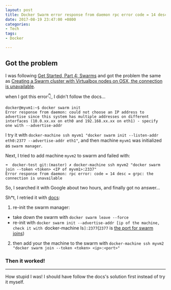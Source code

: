 ```yaml
---
layout: post
title: Docker Swarm error response from daemon rpc error code = 14 desc = grpc the connection is unavailable
date: 2017-08-19 23:47:00 +0800
categories:
- Tech
tags:
- Docker

---
```


## Got the problem

I was following [Get Started, Part 4: Swarms](https://docs.docker.com/get-started/part4/) and got the problem the same as [Creating a Swarm cluster with Virtualbox nodes on OSX, the connection is unavailable](https://stackoverflow.com/questions/45643096/creating-a-swarm-cluster-with-virtualbox-nodes-on-osx-the-connection-is-unavail).

when I got this error👇, I didn't follow the docs...

```
docker@myvm1:~$ docker swarm init
Error response from daemon: could not choose an IP address to advertise since this system has multiple addresses on different interfaces (10.0.xx.xx on eth0 and 192.168.xx.xx on eth1) - specify one with --advertise-addr
```

I try it with `docker-machine ssh myvm1 "docker swarm init --listen-addr eth0:2377 --advertise-addr eth1"`, and then machine `myvm1` was initialized as `swarm manager`.

Next, I tried to add machine `myvm2` to swarm and failed with:

```
➜  docker-test git:(master) ✗ docker-machine ssh myvm2 "docker swarm join --token <token> <IP of myvm1>:2337"
Error response from daemon: rpc error: code = 14 desc = grpc: the connection is unavailable
```
So, I searched it with Google about two hours, and finally got no answer...

Sh*t, I retried it with [docs](https://docs.docker.com/get-started/part4/#create-a-cluster): 


1. re-init the swarm manager: 
 - take down the swarm with `docker swarm leave --force`
 - re-init with `docker swarm init --advertise-addr [ip of the machine, check it with `docker-machine ls`]:2377`(`2377` is [the port for swarm joins][2])

2. then add your the machine to the swarm with `docker-machine ssh myvm2 "docker swarm join --token <token> <ip>:<port>"`

### Then it worked!

----

How stupid I was! I should have follow the docs's solution first instead of try it myself.

  [2]: https://docs.docker.com/engine/swarm/swarm-tutorial/#open-protocols-and-ports-between-the-hosts

